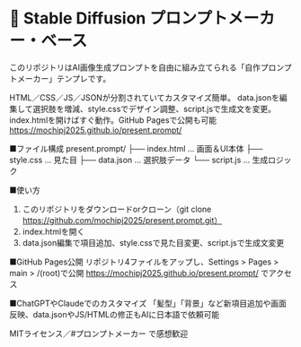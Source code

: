# 🖤 Stable Diffusion プロンプトメーカー・ベース

このリポジトリはAI画像生成プロンプトを自由に組み立てられる「自作プロンプトメーカー」テンプレです。

HTML／CSS／JS／JSONが分割されていてカスタマイズ簡単。
data.jsonを編集して選択肢を増減、style.cssでデザイン調整、script.jsで生成文を変更。
index.htmlを開けばすぐ動作。GitHub Pagesで公開も可能　https://mochipj2025.github.io/present.prompt/

■ファイル構成
present.prompt/
├── index.html   … 画面＆UI本体
├── style.css    … 見た目
├── data.json    … 選択肢データ
└── script.js    … 生成ロジック

■使い方
1. このリポジトリをダウンロードorクローン（git clone https://github.com/mochipj2025/present.prompt.git）
2. index.htmlを開く
3. data.json編集で項目追加、style.cssで見た目変更、script.jsで生成文変更

■GitHub Pages公開
リポジトリ4ファイルをアップし、Settings > Pages > main > /(root)で公開
https://mochipj2025.github.io/present.prompt/ でアクセス

■ChatGPTやClaudeでのカスタマイズ
「髪型」「背景」など新項目追加や画面反映、data.jsonやJS/HTMLの修正もAIに日本語で依頼可能

MITライセンス／#プロンプトメーカー で感想歓迎

